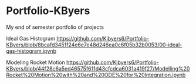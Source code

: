 # Portfolio-KByers
My end of semester portfolio of projects

Ideal Gas Histogram
https://github.com/Kjbyers6/Portfolio-KByers/blob/8bcafd3451f24e6e7e48d246ea0c6f05b32b0053/00-ideal-gas-histogram.ipynb

Modeling Rocket Motion
https://github.com/Kjbyers6/Portfolio-KByers/blob/44f28c6a5ed46575f611d43cfcdca6031a419f27/Modelling%20Rocket%20Motion%20with%20and%20ODE%20for%20Integration.ipynb
